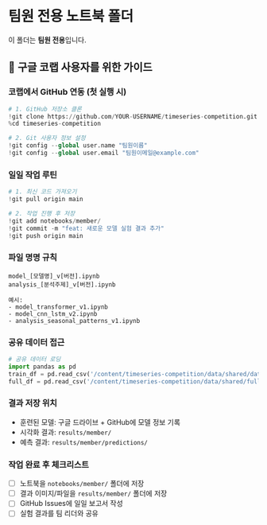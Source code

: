 # 팀원 전용 노트북 폴더

이 폴더는 **팀원 전용**입니다.

## 🚀 구글 코랩 사용자를 위한 가이드

### 코랩에서 GitHub 연동 (첫 실행 시)
```python
# 1. GitHub 저장소 클론
!git clone https://github.com/YOUR-USERNAME/timeseries-competition.git
%cd timeseries-competition

# 2. Git 사용자 정보 설정
!git config --global user.name "팀원이름"
!git config --global user.email "팀원이메일@example.com"
```

### 일일 작업 루틴
```python
# 1. 최신 코드 가져오기
!git pull origin main

# 2. 작업 진행 후 저장
!git add notebooks/member/
!git commit -m "feat: 새로운 모델 실험 결과 추가"
!git push origin main
```

### 파일 명명 규칙
```
model_[모델명]_v[버전].ipynb
analysis_[분석주제]_v[버전].ipynb

예시:
- model_transformer_v1.ipynb
- model_cnn_lstm_v2.ipynb
- analysis_seasonal_patterns_v1.ipynb
```

### 공유 데이터 접근
```python
# 공유 데이터 로딩
import pandas as pd
train_df = pd.read_csv('/content/timeseries-competition/data/shared/data.csv')
full_df = pd.read_csv('/content/timeseries-competition/data/shared/full_data.csv')
```

### 결과 저장 위치
- 훈련된 모델: 구글 드라이브 + GitHub에 모델 정보 기록
- 시각화 결과: `results/member/`
- 예측 결과: `results/member/predictions/`

### 작업 완료 후 체크리스트
- [ ] 노트북을 `notebooks/member/` 폴더에 저장
- [ ] 결과 이미지/파일을 `results/member/` 폴더에 저장
- [ ] GitHub Issues에 일일 보고서 작성
- [ ] 실험 결과를 팀 리더와 공유 